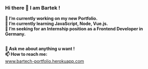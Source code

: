 ### Hi there  👋 I am Bartek ! 
**🔭 I’m currently working on my new Portfolio.** <br/>
**🌱 I’m currently learning JavaScript, Node, Vue.js.**  <br/>
**👯 I’m seeking for an Internship position as a Frontend Developer in Germany.**  <br/><br/>


**💬 Ask me about anything u want !** <br/>
**📫 How to reach me:** <br/>
www.bartech-portfolio.herokuapp.com 
<!--
**Bartheus/Bartheus** is a ✨ _special_ ✨ repository because its `README.md` (this file) appears on your GitHub profile.

Here are some ideas to get you started:

- 🔭 I’m currently working on ...
- 🌱 I’m currently learning ...
- 👯 I’m looking to collaborate on ...
- 🤔 I’m looking for help with ...
- 💬 Ask me about ...
- 📫 How to reach me: ...
- 😄 Pronouns: ...
- ⚡ Fun fact: ...
-->
